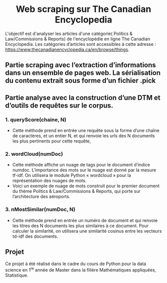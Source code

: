 
<div align="center">
  
   # Web scraping sur The Canadian Encyclopedia

</div>

L'objectif est d'analyser les articles d'une catégorie( Politics & Law/Commissions & Reports) de l'encyclopédie en ligne The Canadian Encyclopedia.
Les catégories d’articles sont accessibles à cette adresse :
https://www.thecanadianencyclopedia.ca/en/browse/things.
## Partie scraping avec l’extraction d’informations dans un ensemble de pages web. La sérialisation du contenu extrait sous forme d’un fichier .pick

## Partie analyse avec la construction d’une DTM et d’outils de requêtes sur le corpus.
### 1. queryScore(chaine, N) 
- Cette méthode prend en entrée une requête sous la forme d’une chaîne de caractères, et un entier N, et qui renvoie les urls des N documents les plus pertinents pour cette requête,
### 2. wordCloud(numDoc) 
- Cette méthode  affiche un nuage de tags pour le document d’indice numdoc. L’importance des mots sur le nuage est donné par la mesure tf-idf. On utilisera le
module Python « wordcloud » pour la représentation des nuages de mots.
- Voici un exemple de nuage de mots construit pour le premier document du thème Politics & Law/Commissions & Reports, qui porte sur l’architecture des aéroports.
### 3. nMostSimilar(numDoc, N) 
- Cette méthode prend en entrée un numéro de document et qui renvoie les titres des N documents les plus similaires à ce document. Pour calculer la
similarité, on utilisera une similarité cosinus entre les vecteurs td-idf des documents.
## Projet
Ce projet à été réalisé dans le cadre du cours de Python pour la data science en 1<sup>re</sup> année de Master dans la filière Mathématiques appliquées, Statistique.

